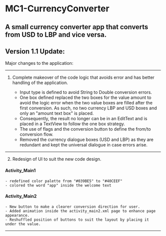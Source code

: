 # MC1-CurrencyConverter
A small currency converter app that converts from USD to LBP and vice versa.
---
## Version 1.1 Update:

Major changes to the application:
***************************************
1. Complete makeover of the code logic that avoids error and has better handling of the application.

    - Input type is defined to avoid String to Double conversion errors.
    - One box defined replaced the two boxes for the value amount to avoid the logic error when the two value boxes are filled after the first conversion. As such, no two currency LBP and USD boxes and only an "amount text box" is placed.
    - Consequently, the result no longer can be in an EditText and is placed in a TextView to follow the one box strategy.
    - The use of flags and the conversion button to define the from/to conversion flow.
    - Removed the currency dialogue boxes (USD and LBP) as they are redundant and kept the universal dialogue in case errors arise.

 ***************************************
 2. Redesign of UI to suit the new code design.
   #### Activity_Main1

    - redefined color palette from "#039BE5" to "#40CEEF"
    - colored the word "app" inside the welcome text

   #### Activity_Main2
   
    - New button to make a clearer conversion direction for user.
    - Added animation inside the activity_main2.xml page to enhance page appearance.
    - Reshuffled position of buttons to suit the layout by placing it under the value.
   ***************************************

